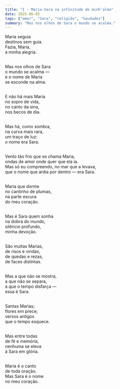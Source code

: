```yaml
---
title: "I - Maria-Sara na infinitude de minh’alma"
date: 2025-06-05
tags: ["amor", "Sara", "religião", "Saudades"]
summary: "Mas nos olhos de Sara o mundo se acalma."
---
```


Maria seguia<br>
destinos sem guia.<br>
Fazia, Maria,<br>
a minha alegria.<br><br>

Mas nos olhos de Sara<br>
o mundo se acalma —<br>
e o nome de Maria<br>
se esconde na alma.<br><br>

E não há mais Maria<br>
no sopro de vida,<br>
no canto da sina,<br>
nos becos de dia.<br><br>

Mas há, como sombra,<br>
na curva mais rara,<br>
um traço de luz:<br>
o nome era Sara.<br><br>

Vento tão frio que se chama Maria,<br>
ondas de amor onde quer que ela ia.<br>
Mas só eu compreendo, no mar que a levava,<br>
que o nome que ardia por dentro — era Sara.<br><br>

Maria que dorme<br>
no cantinho de plumas,<br>
na parte escura<br>
do meu coração.<br><br>

Mas é Sara quem sonha<br>
na dobra do mundo,<br>
silêncio profundo,<br>
minha devoção.<br><br>

São muitas Marias,<br>
de risos e vindas,<br>
de quedas e rezas,<br>
de faces distintas.<br><br>

Mas a que não se mostra,<br>
a que não se separa,<br>
a que o tempo disfarça —<br>
essa é Sara.<br><br>

Santas Marias;<br>
flores em prece;<br>
versos antigos<br>
que o tempo esquece.<br><br>

Mas entre todas<br>
de fé e memória,<br>
nenhuma se eleva<br>
à Sara em glória.<br><br>

Maria é o canto<br>
de toda oração.<br>
Mas Sara é o nome<br>
no meu coração.